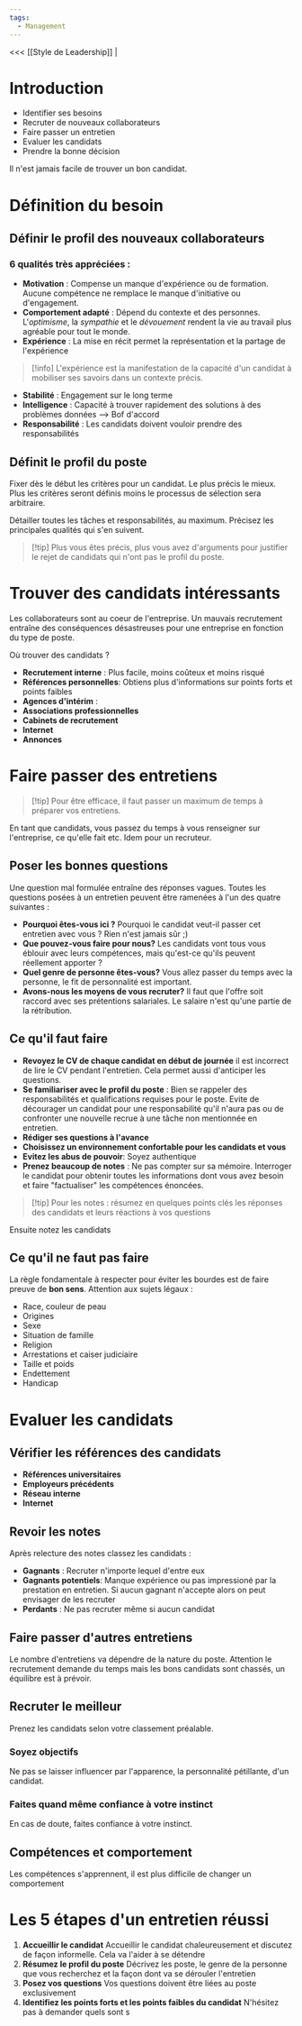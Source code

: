 ```yaml
---
tags:
  - Management
---
```

<<< [[Style de Leadership]] |

# Introduction
- Identifier ses besoins
- Recruter de nouveaux collaborateurs
- Faire passer un entretien
- Evaluer les candidats
- Prendre la bonne décision

Il n'est jamais facile de trouver un bon candidat.

# Définition du besoin
## Définir le profil des nouveaux collaborateurs
### 6 qualités très appréciées :
- **Motivation** : Compense un manque d'expérience ou de formation. Aucune compétence ne remplace le manque d'initiative ou d'engagement.
- **Comportement adapté** : Dépend du contexte et des personnes. L'*optimisme*, la *sympathie* et le *dévouement* rendent la vie au travail plus agréable pour tout le monde.
- **Expérience** : La mise en récit permet la représentation et la partage de l'expérience
>[!info] L'expérience est la manifestation de la capacité d'un candidat à mobiliser ses savoirs dans un contexte précis.
- **Stabilité** : Engagement sur le long terme
- **Intelligence** : Capacité à trouver rapidement des solutions à des problèmes données --> Bof d'accord
- **Responsabilité** : Les candidats doivent vouloir prendre des responsabilités

## Définit le profil du poste
Fixer dès le début les critères pour un candidat. Le plus précis le mieux. Plus les critères seront définis moins le processus de sélection sera arbitraire.

Détailler toutes les tâches et responsabilités, au maximum.
Précisez les principales qualités qui s'en suivent.

>[!tip] Plus vous êtes précis, plus vous avez d'arguments pour justifier le rejet de candidats qui n'ont pas le profil du poste.


# Trouver des candidats intéressants
Les collaborateurs sont au coeur de l'entreprise.
Un mauvais recrutement entraîne des conséquences désastreuses pour une entreprise en fonction du type de poste.

Où trouver des candidats ?
- **Recrutement interne** : Plus facile, moins coûteux et moins risqué
- **Références personnelles**: Obtiens plus d'informations sur points forts et points faibles
- **Agences d'intérim** : 
- **Associations professionnelles** 
- **Cabinets de recrutement**
- **Internet**
- **Annonces**
# Faire passer des entretiens
>[!tip] Pour être efficace, il faut passer un maximum de temps à préparer vos entretiens.

En tant que candidats, vous passez du temps à vous renseigner sur l'entreprise, ce qu'elle fait etc. Idem pour un recruteur.

## Poser les bonnes questions
Une question mal formulée entraîne des réponses vagues. Toutes les questions posées à un entretien peuvent être ramenées à l'un des quatre suivantes : 
- **Pourquoi êtes-vous ici ?** Pourquoi le candidat veut-il passer cet entretien avec vous ? Rien n'est jamais sûr ;)
- **Que pouvez-vous faire pour nous?** Les candidats vont tous vous éblouir avec leurs compétences, mais qu'est-ce qu'ils peuvent réellement apporter ?
- **Quel genre de personne êtes-vous?** Vous allez passer du temps avec la personne, le fit de personnalité est important.
- **Avons-nous les moyens de vous recruter?** Il faut que l'offre soit raccord avec ses prétentions salariales. Le salaire n'est qu'une partie de la rétribution.
## Ce qu'il faut faire
- **Revoyez le CV de chaque candidat en début de journée** il est incorrect de lire le CV pendant l'entretien. Cela permet aussi d'anticiper les questions.
- **Se familiariser avec le profil du poste** : Bien se rappeler des responsabilités et qualifications requises pour le poste. Evite de décourager un candidat pour une responsabilité qu'il n'aura pas ou de confronter une nouvelle recrue à une tâche non mentionnée en entretien.
- **Rédiger ses questions à l'avance** 
- **Choisissez un environnement confortable pour les candidats et vous**
- **Evitez les abus de pouvoir**: Soyez authentique
- **Prenez beaucoup de notes** : Ne pas compter sur sa mémoire.
Interroger le candidat pour obtenir toutes les informations dont vous avez besoin et faire "factualiser" les compétences énoncées.

>[!tip] Pour les notes : résumez en quelques points clés les réponses des candidats et leurs réactions à vos questions

Ensuite notez les candidats 

## Ce qu'il ne faut pas faire
La règle fondamentale à respecter pour éviter les bourdes est de faire preuve de **bon sens**.
Attention aux sujets légaux :
- Race, couleur de peau
- Origines
- Sexe
- Situation de famille
- Religion
- Arrestations et caiser judiciaire
- Taille et poids
- Endettement
- Handicap

# Evaluer les candidats
## Vérifier les références des candidats
- **Références universitaires**
- **Employeurs précédents**
- **Réseau interne**
- **Internet**

## Revoir les notes
Après relecture des notes classez les candidats : 
- **Gagnants** : Recruter n'importe lequel d'entre eux
- **Gagnants potentiels**: Manque expérience ou pas impressioné par la prestation en entretien. Si aucun gagnant n'accepte alors on peut envisager de les recruter
- **Perdants** : Ne pas recruter même si aucun candidat
## Faire passer d'autres entretiens
Le nombre d'entretiens va dépendre de la nature du poste. Attention le recrutement demande du temps mais les bons candidats sont chassés, un équilibre est à prévoir.

## Recruter le meilleur
Prenez les candidats selon votre classement préalable.
### Soyez objectifs
Ne pas se laisser influencer par l'apparence, la personnalité pétillante, d'un candidat. 

### Faites quand même confiance à votre instinct
En cas de doute, faites confiance à votre instinct.

## Compétences et comportement
Les compétences s'apprennent, il est plus difficile de changer un comportement


# Les 5 étapes d'un entretien réussi
1. **Accueillir le candidat**
Accueillir le candidat chaleureusement et discutez de façon informelle. Cela va l'aider à se détendre
2. **Résumez le profil du poste**
Décrivez les poste, le genre de la personne que vous recherchez et la façon dont va se dérouler l'entretien
3. **Posez vos questions**
Vos questions doivent être liées au poste exclusivement
4. **Identifiez les points forts et les points faibles du candidat**
N'hésitez pas à demander quels sont s